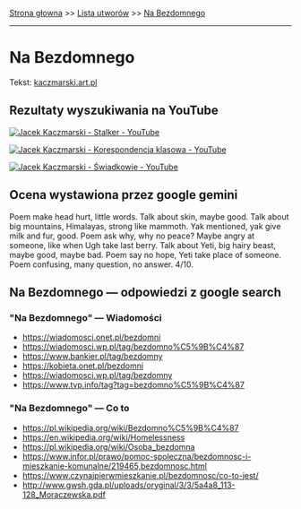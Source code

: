 [Strona głowna](../index.md) >> [Lista utworów](../list.md) >> [Na Bezdomnego](307.md)

---

# Na Bezdomnego

Tekst: [kaczmarski.art.pl](https://www.kaczmarski.art.pl/tworczosc/wiersze/na-bezdomnego/)

## Rezultaty wyszukiwania na YouTube

[![Jacek Kaczmarski - Stalker - YouTube](http://img.youtube.com/vi/nPuHrrdMgFA/0.jpg)](https://www.youtube.com/watch?v=nPuHrrdMgFA "Jacek Kaczmarski - Stalker - YouTube")

[![Jacek Kaczmarski - Korespondencja klasowa - YouTube](http://img.youtube.com/vi/3_PaRYzdRj0/0.jpg)](https://www.youtube.com/watch?v=3_PaRYzdRj0 "Jacek Kaczmarski - Korespondencja klasowa - YouTube")

[![Jacek Kaczmarski - Świadkowie - YouTube](http://img.youtube.com/vi/F-gY6DoQSI0/0.jpg)](https://www.youtube.com/watch?v=F-gY6DoQSI0 "Jacek Kaczmarski - Świadkowie - YouTube")

## Ocena wystawiona przez google gemini

Poem make head hurt, little words. Talk about skin, maybe good. Talk about big mountains, Himalayas, strong like mammoth. Yak mentioned, yak give milk and fur, good. Poem ask why, why no peace? Maybe angry at someone, like when Ugh take last berry. Talk about Yeti, big hairy beast, maybe good, maybe bad. Poem say no hope, Yeti take place of someone. Poem confusing, many question, no answer. 4/10.


## Na Bezdomnego — odpowiedzi z google search

### "Na Bezdomnego" — Wiadomości

 - <https://wiadomosci.onet.pl/bezdomni>
 - <https://wiadomosci.wp.pl/tag/bezdomno%C5%9B%C4%87>
 - <https://www.bankier.pl/tag/bezdomny>
 - <https://kobieta.onet.pl/bezdomni>
 - <https://wiadomosci.wp.pl/tag/bezdomny>
 - <https://www.tvp.info/tag?tag=bezdomno%C5%9B%C4%87>

### "Na Bezdomnego" — Co to

 - <https://pl.wikipedia.org/wiki/Bezdomno%C5%9B%C4%87>
 - <https://en.wikipedia.org/wiki/Homelessness>
 - <https://pl.wikipedia.org/wiki/Osoba_bezdomna>
 - <https://www.infor.pl/prawo/pomoc-spoleczna/bezdomnosc-i-mieszkanie-komunalne/219465,bezdomnosc.html>
 - <https://www.czynajpierwmieszkanie.pl/bezdomnosc/co-to-jest/>
 - <http://www.gwsh.gda.pl/uploads/oryginal/3/3/5a4a8_113-128_Moraczewska.pdf>

